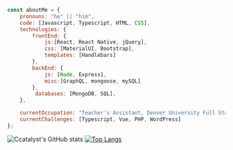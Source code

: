 ```javascript
const aboutMe = {
    pronouns: "he" || "him",
    code: [Javascript, Typescript, HTML, CSS],
    technologies: {
        frontEnd: {
            js:[React, React Native, jQuery],
            css: [MaterialUI, Bootstrap],
            templates: [Handlebars]
        },
        backEnd: {
            js: [Node, Express],
            misc:[GraphQL, mongoose, mySQL]
        },
         databases: [MongoDB, SQL],
    },

    currentOccupation: "Teacher's Assistant, Denver University Full Stack Web Development Bootcamp",
    currentChallenges: [Typescript, Vue, PHP, WordPress]
};
```
![Ccatalyst's GitHub stats](https://github-readme-stats.vercel.app/api?username=ccatalyst&count_private=true&theme=gotham&show_icons=true&border_color=2aa889)
[![Top Langs](https://github-readme-stats.vercel.app/api/top-langs/?username=ccatalyst&layout=compact&theme=gotham&border_color=2aa889&langs_count=6)](https://github.com/ccatalyst/github-readme-stats)
